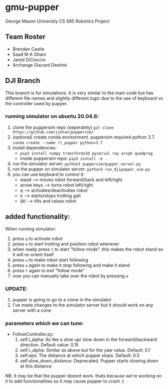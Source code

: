 # gmu-pupper
George Mason University CS 685 Robotics Project

## Team Roster
- Brendan Castle
- Saad M A Ghani
- Jared DiCioccio
- Archange Giscard Destiné

## DJI Branch
This branch is for simulations. It is very similar to the main code but has different file names and slightly different logic due to the use of keyboard vs the controller used by pupper.

### running simulator on ubuntu 20.04.6:
1. clone the puppersim repo (seperately) `git clone https://github.com/jietan/puppersim/`
2. (optional) create conda environment. puppersim required python 3.7. `conda create --name rl_pupper python=3.7`
3. install dependencies: 
    * `pip3 install numpy transforms3d pyserial ray arspb quadprog`
    * inside puppersim repo: `pip3 install -e .`
4. run the simulator server: `python3 puppersim/pupper_server.py`
5. run the pupper on simulator server: `python3 run_djipupper_sim.py`
6. you can use keyboard to control it:
    * wasd --> moves robot forward/back and left/right
    * arrow keys --> turns robot left/right
    * q --> activates/deactivates robot
    * e --> starts/stops trotting gait
    * ijkl --> tilts and raises robot

## added functionality:
When running simulator:
1. press `q` to activate robot
2. press `e` to start trotting and position robot wherever
3. when ready press `t` to start "follow mode". this makes the robot stand so it will re-orient itself
4. press `u` to make robot start following
5. press `u` again to make it stop following and make it stand
6. press `t` again to exit "follow mode"
7. now you can manually take over the robot by pressing `e`

### UPDATE:
1. pupper is going to go to a clone in the simulator
2. I've made changes to the simulator server but it should work on any server with a cone

### parameters which we can tune:
* FollowController.py:
    1. self.l_alpha: Its like a slow up/ slow down in the forward/backward direction. Default value: 0.15
    2. self.r_alpha: Similar as above but for the yaw value. Default: 0.1
    3. self.eps: The distance at which pupper stops. Default: 0.5
    4. self.slow_down_distance: Deprecated. Pupper starts slowing down at this distance


NB. it may be that the pupper doesnt work. thats because we're working on it to add functionalities so it may cause pupper to crash :)

